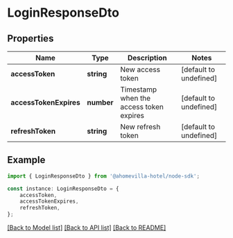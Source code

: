 # LoginResponseDto


## Properties

Name | Type | Description | Notes
------------ | ------------- | ------------- | -------------
**accessToken** | **string** | New access token | [default to undefined]
**accessTokenExpires** | **number** | Timestamp when the access token expires | [default to undefined]
**refreshToken** | **string** | New refresh token | [default to undefined]

## Example

```typescript
import { LoginResponseDto } from '@ahomevilla-hotel/node-sdk';

const instance: LoginResponseDto = {
    accessToken,
    accessTokenExpires,
    refreshToken,
};
```

[[Back to Model list]](../README.md#documentation-for-models) [[Back to API list]](../README.md#documentation-for-api-endpoints) [[Back to README]](../README.md)
